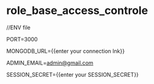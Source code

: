 # role_base_access_controle


//ENV file 

PORT=3000

MONGODB_URL={{enter your connection lnk}}

ADMIN_EMAIL=admin@gmail.com

SESSION_SECRET={{enter your SESSION_SECRET}}
